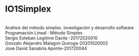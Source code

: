 # IO1Simplex
<Br>Análisis del método simplex, investigación y desarrollo software
<Br>Programación Lineal : Método Simplex 
<Br>Sergio Esteban Legitime Davila -20172020010
<Br>Gonzalo Alejandro Malagon Quiroga-20201020002
<Br>Jose David Sanabria Aponte-201720044
